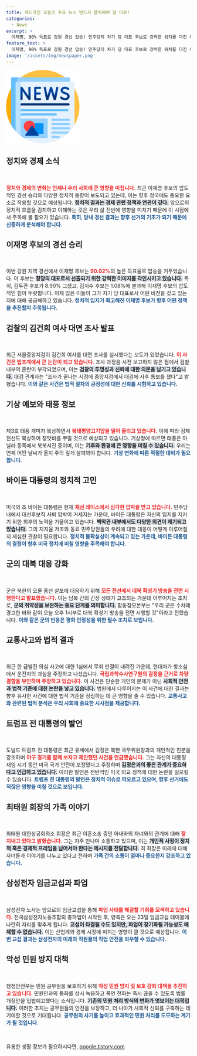 ```yaml
---
title: 헤드라인 오늘의 주요 뉴스 반드시 클릭해야 할 이유!
categories:
  - News
excerpt: >
  이재명, 90% 득표로 강원 경선 압승! 민주당의 차기 당 대표 후보로 강력한 위치를 다진 이 후보. 김두관과 김지수를 제치고 압도적인 지지를 얻은 그는 과연 향후 경선에서도 성공할 것인가?
feature_text: >
  이재명, 90% 득표로 강원 경선 압승! 민주당의 차기 당 대표 후보로 강력한 위치를 다진 이 후보. 김두관과 김지수를 제치고 압도적인 지지를 얻은 그는 과연 향후 경선에서도 성공할 것인가?
image: '/assets/img/newspaper.png'
---
```


<p><img src="/assets/img/newspaper.png" alt="kimp 속보" /></p>

<h2 data-ke-size="size26">정치와 경제 소식</h2>

<p data-ke-size="size16">&nbsp;</p>

<p><b><span style="color: #ee2323;">정치와 경제의 변화는 언제나 우리 사회에 큰 영향을 미칩니다.</span></b> 최근 이재명 후보의 압도적인 경선 승리와 다양한 정치적 동향이 보도되고 있는데, 이는 향후 정국에도 중요한 요소로 작용할 것으로 예상됩니다. <b><span style="background-color: #21538527;">정치적 결과는 경제 관련 정책과 연관이 깊다.</span></b> 앞으로의 정치적 흐름을 감지하고 이해하는 것은 우리 삶 전반에 영향을 미치기 때문에 이 시점에서 주목해 볼 필요가 있습니다. <b><span style="color: #1a5490;">특히, 당내 경선 결과는 향후 선거의 기초가 되기 때문에 신중하게 분석해야 합니다.</span></b></p>

<h2 data-ke-size="size26">이재명 후보의 경선 승리</h2>

<p data-ke-size="size16">&nbsp;</p>

<p>이번 강원 지역 경선에서 이재명 후보는 <b><span style="color: #ee2323;">90.02%</span></b>의 높은 득표율로 압승을 거두었습니다. 이 후보는 <b><span style="background-color: #21538527;">정당의 대표로서 선출되기 위한 강력한 이미지를 각인시키고 있습니다.</span></b> 특히, 김두관 후보가 8.90% 그쳤고, 김지수 후보는 1.08%에 불과해 이재명 후보의 압도적인 힘이 뚜렷합니다. 이제 많은 이들이 그가 차기 당 대표로서 어떤 비전을 갖고 있는지에 대해 궁금해하고 있습니다. <b><span style="color: #1a5490;">정치적 입지가 확고해진 이재명 후보가 향후 어떤 정책을 추진할지 주목됩니다.</span></b></p>

<h2 data-ke-size="size26">검찰의 김건희 여사 대면 조사 발표</h2>

<p data-ke-size="size16">&nbsp;</p>

<p>최근 서울중앙지검이 김건희 여사를 대면 조사를 실시했다는 보도가 있었습니다. <b><span style="color: #ee2323;">이 사건은 법조계에서 큰 논란이 되고 있습니다.</span></b> 조사 과정을 사전 보고하지 않은 점에서 검찰 내부의 혼란이 부각되었으며, 이는 <b><span style="background-color: #21538527;">검찰의 투명성과 신뢰에 대한 의문을 남기고 있습니다.</span></b> 대검 관계자는 "조사가 끝나는 시점에 중앙지검에서 대검에 사후 통보를 했다"고 밝혔습니다. <b><span style="color: #1a5490;">이와 같은 사건은 법적 절차의 공정성에 대한 신뢰를 시험하고 있습니다.</span></b></p>

<h2 data-ke-size="size26">기상 예보와 태풍 정보</h2>

<p data-ke-size="size16">&nbsp;</p>

<p>제3호 태풍 개미가 북상하면서 <b><span style="color: #ee2323;">북태평양고기압을 밀어 올리고 있습니다.</span></b> 이에 따라 정체전선도 북상하여 장맛비를 뿌릴 것으로 예상되고 있습니다. 기상청에 따르면 태풍은 마닐라 동쪽에서 북북서진 중이며, 이는 <b><span style="background-color: #21538527;">기후와 환경에 큰 영향을 미칠 수 있습니다.</span></b> 우리는 언제 어떤 날씨가 올지 주의 깊게 살펴봐야 합니다. <b><span style="color: #1a5490;">기상 변화에 따른 적절한 대비가 필요합니다.</span></b></p>

<h2 data-ke-size="size26">바이든 대통령의 정치적 고민</h2>

<p data-ke-size="size16">&nbsp;</p>

<p>미국의 조 바이든 대통령은 현재 <b><span style="color: #ee2323;">재선 레이스에서 심각한 압박을 받고 있습니다.</span></b> 민주당 내에서 대선후보직 사퇴 압박이 거세지는 가운데, 바이든 대통령은 자신의 입지를 지키기 위한 최후의 노력을 기울이고 있습니다. <b><span style="background-color: #21538527;">백악관 내부에서도 다양한 의견이 제기되고 있습니다.</span></b> 그의 지지율 저조와 동료 민주당원들의 우려에 대한 대응이 어떻게 이루어질지 세심한 관찰이 필요합니다. <b><span style="color: #1a5490;">정치적 불확실성이 계속되고 있는 가운데, 바이든 대통령의 결정이 향후 미국 정치에 미칠 영향을 주목해야 합니다.</span></b></p>

<h2 data-ke-size="size26">군의 대북 대응 강화</h2>

<p data-ke-size="size16">&nbsp;</p>

<p>군은 북한의 오물 풍선 살포에 대응하기 위해 <b><span style="color: #ee2323;">모든 전선에서 대북 확성기 방송을 전면 시행한다고 발표했습니다.</span></b> 이는 남북 간의 긴장 상태가 고조되는 가운데 이루어지는 조치로, <b><span style="background-color: #21538527;">군의 취약성을 보완하는 중요 단계를 의미합니다.</span></b> 합동참모본부는 "우리 군은 수차례 경고한 바와 같이 오늘 오후 1시부로 대북 확성기 방송을 전면 시행할 것"이라고 전했습니다. <b><span style="color: #1a5490;">이와 같은 군의 반응은 평화 안정성을 위한 필수 조치로 보입니다.</span></b></p>

<h2 data-ke-size="size26">교통사고와 법적 결과</h2>

<p data-ke-size="size16">&nbsp;</p>

<p>최근 한 급발진 의심 사고에 대한 1심에서 무죄 판결이 내려진 가운데, 현대차가 항소심에서 운전자의 과실을 주장하고 나섰습니다. <b><span style="color: #ee2323;">국립과학수사연구원의 감정을 근거로 차량 결함을 부인하며 주장하고 있습니다.</span></b> 이 사건은 단순한 개인의 문제가 아닌 <b><span style="background-color: #21538527;">사회적 안전과 법적 기준에 대한 논란을 낳고 있습니다.</span></b> 법원에서 다루어지는 이 사건에 대한 결과는 향후 유사한 사건에 대한 법적 기준을 정립하는 데 큰 영향을 줄 수 있습니다. <b><span style="color: #1a5490;">교통사고와 관련된 법적 분석은 우리 사회에 중요한 시사점을 제공합니다.</span></b></p>

<h2 data-ke-size="size26">트럼프 전 대통령의 발언</h2>

<p data-ke-size="size16">&nbsp;</p>

<p>도널드 트럼프 전 대통령은 최근 유세에서 김정은 북한 국무위원장과의 개인적인 친분을 강조하며 <b><span style="color: #ee2323;">야구 경기를 함께 보자고 제안했던 사건을 언급했습니다.</span></b> 그는 자신의 대통령 재임 시기 동안 미국 국가 안전이 보장됐다고 주장하며 <b><span style="background-color: #21538527;">김정은과의 좋은 관계가 중요하다고 언급하고 있습니다.</span></b> 이러한 발언은 전반적인 미국 외교 정책에 대한 논란을 일으킬 수 있습니다. <b><span style="color: #1a5490;">트럼프 전 대통령의 발언은 정치적 이슈로 떠오르고 있으며, 향후 선거에도 적잖은 영향을 미칠 것으로 보입니다.</span></b></p>

<h2 data-ke-size="size26">최태원 회장의 가족 이야기</h2>

<p data-ke-size="size16">&nbsp;</p>

<p>최태원 대한상공회의소 회장은 최근 이혼소송 중인 아내와의 자녀와의 관계에 대해 <b><span style="color: #ee2323;">잘 지내고 있다고 밝혔습니다.</span></b> 그는 자주 만나며 소통하고 있으며, 이는 <b><span style="background-color: #21538527;">개인적 사정이 정치적 혹은 경제적 프레임을 넘어서야 한다는 메시지를 전달합니다.</span></b> 최 회장은 미래에 대해 자녀들과 이야기를 나누고 있다고 전하며 <b><span style="color: #1a5490;">가족 간의 소통이 얼마나 중요한지 강조하고 있습니다.</span></b></p>

<h2 data-ke-size="size26">삼성전자 임금교섭과 파업</h2>

<p data-ke-size="size16">&nbsp;</p>

<p>삼성전자 노사는 앞으로의 임금교섭을 통해 <b><span style="color: #ee2323;">파업 사태를 해결할 기회를 모색하고 있습니다.</span></b> 전국삼성전자노동조합의 총파업이 시작된 후, 양측은 오는 23일 임금교섭 테이블에 나란히 자리를 맞추게 됩니다. <b><span style="background-color: #21538527;">교섭이 타결될 수도 있지만, 파업이 장기화될 가능성도 배제할 수 없습니다.</span></b> 이는 산업계와 경제 시장에 미치는 영향이 클 것으로 예상됩니다. <b><span style="color: #1a5490;">이번 교섭 결과는 삼성전자의 미래와 직원들의 직업 안전을 좌우할 수 있습니다.</span></b></p>

<h2 data-ke-size="size26">악성 민원 방지 대책</h2>

<p data-ke-size="size16">&nbsp;</p>

<p>행정안전부는 민원 공무원을 보호하기 위해 <b><span style="color: #ee2323;">악성 민원 방지 및 보호 강화 대책을 추진하고 있습니다.</span></b> 민원인과의 통화를 상시 녹음하고 폭언 전화는 즉시 끊을 수 있도록 법률 개정안을 입법예고했다는 소식입니다. <b><span style="background-color: #21538527;">기존의 민원 처리 방식의 변화가 엿보이는 대목입니다.</span></b> 이러한 조치는 공무원들의 안전을 보장하고, 더 나아가 사회적 신뢰를 구축하는 데 기여할 것으로 기대됩니다. <b><span style="color: #1a5490;">공무원의 사기를 높이고 효과적인 민원 처리를 도모하는 계기가 될 것입니다.</span></b> </p>

<p data-ke-size="size16">&nbsp;</p>
유용한 생활 정보가 필요하시다면, <a href="https://qoogle.tistory.com" rel="dofollow">qoogle.tistory.com</a>


